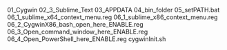 01_Cygwin
02_3_Sublime_Text
03_APPDATA
04_bin_folder
05_setPATH.bat
06_1_sublime_x64_context_menu.reg
06_1_sublime_x86_context_menu.reg
06_2_CygwinX86_bash_open_here_ENABLE.reg
06_3_Open_command_window_here_ENABLE.reg
06_4_Open_PowerShell_here_ENABLE.reg
cygwinInit.sh
